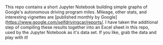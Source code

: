This repo contains a short Jupyter Notebook building simple graphs of Google's autonomous driving program miles.  Mileage, other stats, and interesting vignettes are [published monthly by Google](https://www.google.com/selfdrivingcar/reports/.  I have taken the additional step of compiling these results together into an Excel sheet in this repo, used by the Jupyter Notebook as it's data set.  If you like, grab the data and play with it!